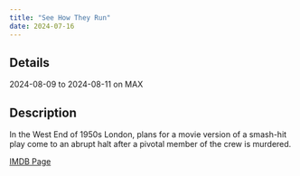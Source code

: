 ```yaml
---
title: "See How They Run"
date: 2024-07-16
---
```

## Details
2024-08-09 to 2024-08-11 on MAX

## Description
In the West End of 1950s London, plans for a movie version of a smash-hit play come to an abrupt halt after a pivotal member of the crew is murdered.

[IMDB Page](https://www.imdb.com/title/tt13640696/)
